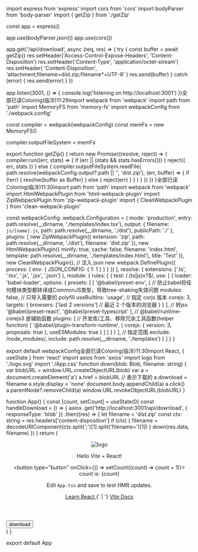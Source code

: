 import express from 'express'
import cors from 'cors'
import bodyParser from 'body-parser'
import { getZip } from './getZip'

const app = express()

app.use(bodyParser.json())
app.use(cors())

app.get('/api/download', async (req, res) => {
  try {
    const buffer = await getZip()
    res.setHeader('Access-Control-Expose-Headers', 'Content-Disposition')
    res.setHeader('Content-Type', 'application/octet-stream')
    res.setHeader(
      'Content-Disposition',
      'attachment;filename=dist.zip;filename*=UTF-8'
    )
    res.send(buffer)
  } catch (error) {
    res.send(error)
  }
})

app.listen(3001, () => {
  console.log('listening on http://localhost:3001')
})全部已读Coloring(临泮)11:29import webpack from 'webpack'
import path from 'path'
import MemoryFS from 'memory-fs'
import webpackConfig from './webpack.config'

const compiler = webpack(webpackConfig)
const memFs = new MemoryFS()

compiler.outputFileSystem = memFs

export function getZip() {
  return new Promise<Buffer>((resolve, reject) => {
    compiler.run((err, stats) => {
      if (err || (stats && stats.hasErrors())) {
        reject({
          err,
          stats
        })
      } else {
        compiler.outputFileSystem.readFile(
          path.resolve(webpackConfig.output?.path || '', 'dist.zip'),
          (err, buffer) => {
            if (!err) {
              resolve(buffer as Buffer)
            } else {
              reject(err)
            }
          }
        )
      }
    })
  })
}全部已读Coloring(临泮)11:30import path from 'path'
import webpack from 'webpack'
import HtmlWebpackPlugin from 'html-webpack-plugin'
import ZipWebpackPlugin from 'zip-webpack-plugin'
import { CleanWebpackPlugin } from 'clean-webpack-plugin'

const webpackConfig: webpack.Configuration = {
  mode: 'production',
  entry: path.resolve(__dirname, './templates/index.tsx'),
  output: {
    filename: `js/[name].js`,
    path: path.resolve(__dirname, './dist'),
    publicPath: './'
  },
  plugins: [
    new ZipWebpackPlugin({
      extension: 'zip',
      path: path.resolve(__dirname, './dist'),
      filename: 'dist.zip'
    }),
    new HtmlWebpackPlugin({
      minify: true,
      cache: false,
      filename: 'index.html',
      template: path.resolve(__dirname, './templates/index.html'),
      title: 'Test'
    }),
    new CleanWebpackPlugin(),
    // 注入 json
    new webpack.DefinePlugin({
      process: {
        env: {
          JSON_CONFIG: {
            1: 1
          }
        }
      }
    })
  ],
  resolve: {
    extensions: ['.ts', '.tsx', '.js', '.jsx', '.json']
  },
  module: {
    rules: [
      {
        test: /.(ts|js)x?$/,
        use: [
          {
            loader: 'babel-loader',
            options: {
              presets: [
                [
                  '@babel/preset-env',
                  {
                    // 防止babel将任何模块类型都转译成CommonJS类型，导致tree-shaking失效问题
                    modules: false,
                    // 只导入需要的 polyfill
                    useBuiltIns: 'usage',
                    // 指定 corjs 版本
                    corejs: 3,
                    targets: {
                      browsers: ['last 2 versions'] // 最近 2 个版本的浏览器
                    }
                  }
                ],
                // 转jsx
                '@babel/preset-react',
                '@babel/preset-typescript'
              ],
              // @babel/runtime-corejs3 是辅助函数
              plugins: [
                // 开发库/工具、移除冗余工具函数(helper function)
                [
                  '@babel/plugin-transform-runtime',
                  {
                    corejs: {
                      version: 3,
                      proposals: true
                    },
                    useESModules: true
                  }
                ]
              ]
            }
          }
        ],
        // 指定范围
        exclude: /node_modules/,
        include: path.resolve(__dirname, './templates')
      }
    ]
  }
}

export default webpackConfig全部已读Coloring(临泮)11:30import React, { useState } from 'react'
import axios from 'axios'
import logo from './logo.svg'
import './App.css'
function down(blob: Blob, filename: string) {
  var blobURL = window.URL.createObjectURL(blob)
  var a = document.createElement('a')
  a.href = blobURL
  // 表示下载的
  a.download = filename
  a.style.display = 'none'
  document.body.appendChild(a)
  a.click()
  a.parentNode?.removeChild(a)
  window.URL.revokeObjectURL(blobURL)
}

function App() {
  const [count, setCount] = useState(0)
  const handleDownload = () => {
    axios
      .get('http://localhost:3001/api/download', {
        responseType: 'blob'
      })
      .then((res) => {
        let filename = 'dist.zip'
        const ctx: string = res.headers['content-disposition']
        if (ctx) {
          filename = decodeURIComponent(ctx.split(';')[1].split('filename=')[1])
        }
        down(res.data, filename)
      })
  }
  return (
    <div className="App">
      <header className="App-header">
        <img src={logo} className="App-logo" alt="logo" />
        <p>Hello Vite + React!</p>
        <p>
          <button type="button" onClick={() => setCount((count) => count + 1)}>
            count is: {count}
          </button>
        </p>
        <p>
          Edit <code>App.tsx</code> and save to test HMR updates.
        </p>
        <p>
          <a
            className="App-link"
            href="https://reactjs.org"
            target="_blank"
            rel="noopener noreferrer"
          >
            Learn React
          </a>
          {' | '}
          <a
            className="App-link"
            href="https://vitejs.dev/guide/features.html"
            target="_blank"
            rel="noopener noreferrer"
          >
            Vite Docs
          </a>
        </p>
      </header>
      <button onClick={handleDownload}>download</button>
    </div>
  )
}

export default App

